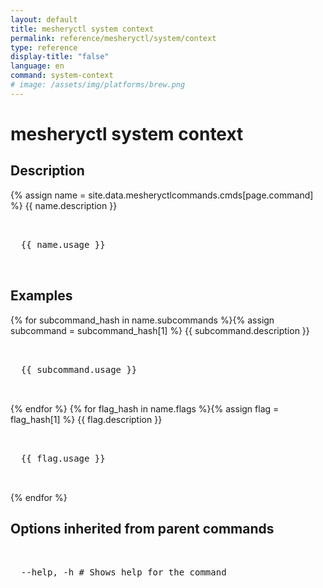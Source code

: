 ```yaml
---
layout: default
title: mesheryctl system context
permalink: reference/mesheryctl/system/context
type: reference
display-title: "false"
language: en
command: system-context
# image: /assets/img/platforms/brew.png
---
```


<!-- Copy this template to create individual doc pages for each mesheryctl commands -->

<!-- Name of the command -->
# mesheryctl system context

<!-- Description of the command. Preferably a paragraph -->
## Description 

{% assign name = site.data.mesheryctlcommands.cmds[page.command] %}
{{ name.description }}


<!-- Basic usage of the command -->
<pre class="codeblock-pre">
  <div class="codeblock">
  {{ name.usage }}
  </div>
</pre> 

<!-- All possible example use cases of the command -->
## Examples

{% for subcommand_hash in name.subcommands %}{% assign subcommand = subcommand_hash[1] %}
{{ subcommand.description }}
<pre class="codeblock-pre">
  <div class="codeblock">
  {{ subcommand.usage }}
  </div>
</pre>
{% endfor %}
{% for flag_hash in name.flags %}{% assign flag = flag_hash[1] %}
{{ flag.description }}
<pre class="codeblock-pre">
  <div class="codeblock">
  {{ flag.usage }}
  </div>
</pre>
{% endfor %}

<!-- Options/Flags available in this command -->
<!-- ## Options & Flags

{% for subcommand_hash in site.data.mesheryctlcommands.lifecycle.system-context.subcommands %}{% assign subcommand = subcommand_hash[1] %}
{{ subcommand.description }}
<pre class="codeblock-pre">
  <div class="codeblock">
    {{ subcommand.name }}
  </div>
</pre>
{% endfor %}
{% for flag_hash in site.data.mesheryctlcommands.lifecycle.system-context.flags %}{% assign flag = flag_hash[1] %}
{{ flag.description }}
<pre class="codeblock-pre">
  <div class="codeblock">
    {{ flag.arg }}
  </div>
</pre>
{% endfor %}
<br/>
-->
## Options inherited from parent commands
<pre class="codeblock-pre">
  <div class="codeblock">
  --help, -h # Shows help for the command
  </div>
</pre>